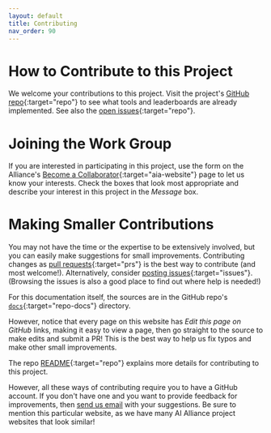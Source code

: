 ```yaml
---
layout: default
title: Contributing
nav_order: 90
---
```


# How to Contribute to this Project

We welcome your contributions to this project. Visit the project's [GitHub repo](https://github.com/The-AI-Alliance/developer-testing-guide/){:target="repo"} to see what tools and leaderboards are already implemented. See also the [open issues](https://github.com/The-AI-Alliance/developer-testing-guide/issues){:target="repo"}.

# Joining the Work Group

If you are interested in participating in this project, use the form on the Alliance's [Become a Collaborator](https://thealliance.ai/become-a-collaborator){:target="aia-website"} page to let us know your interests. Check the boxes that look most appropriate and describe your interest in this project in the _Message_ box.

# Making Smaller Contributions

You may not have the time or the expertise to be extensively involved, but you can easily make suggestions for small improvements. Contributing changes as [pull requests](https://github.com/The-AI-Alliance/developer-testing-guide/pulls){:target="prs"} is the best way to contribute (and most welcome!). Alternatively, consider [posting issues](https://github.com/The-AI-Alliance/developer-testing-guide/issues){:target="issues"}. (Browsing the issues is also a good place to find out where help is needed!) 

For this documentation itself, the sources are in the GitHub repo's [`docs`](https://github.com/The-AI-Alliance/developer-testing-guide/tree/main/docs){:target="repo-docs"} directory. 

However, notice that every page on this website has _Edit this page on GitHub_ links, making it easy to view a page, then go straight to the source to make edits and submit a PR! This is the best way to help us fix typos and make other small improvements.

The repo [README](https://github.com/The-AI-Alliance/developer-testing-guide){:target="repo"} explains more details for contributing to this project.

However, all these ways of contributing require you to have a GitHub account. If you don't have one and you want to provide feedback for improvements, then [send us email](mailto:contact@thealliance.ai) with your suggestions. Be sure to mention this particular website, as we have many AI Alliance project websites that look similar!
